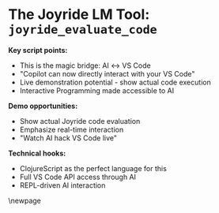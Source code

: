# The Joyride LM Tool: `joyride_evaluate_code`

**Key script points:**
- This is the magic bridge: AI ↔ VS Code
- "Copilot can now directly interact with your VS Code"
- Live demonstration potential - show actual code execution
- Interactive Programming made accessible to AI

**Demo opportunities:**
- Show actual Joyride code evaluation
- Emphasize real-time interaction
- "Watch AI hack VS Code live"

**Technical hooks:**
- ClojureScript as the perfect language for this
- Full VS Code API access through AI
- REPL-driven AI interaction

\newpage